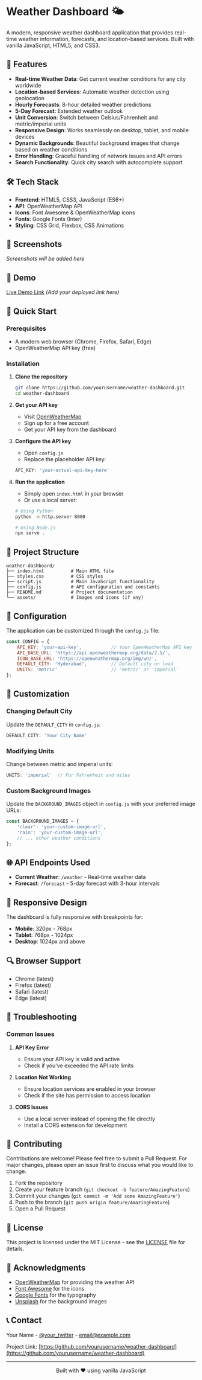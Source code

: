 # Weather Dashboard 🌤️

A modern, responsive weather dashboard application that provides real-time weather information, forecasts, and location-based services. Built with vanilla JavaScript, HTML5, and CSS3.

## 🚀 Features

- **Real-time Weather Data**: Get current weather conditions for any city worldwide
- **Location-based Services**: Automatic weather detection using geolocation
- **Hourly Forecasts**: 8-hour detailed weather predictions
- **5-Day Forecast**: Extended weather outlook
- **Unit Conversion**: Switch between Celsius/Fahrenheit and metric/imperial units
- **Responsive Design**: Works seamlessly on desktop, tablet, and mobile devices
- **Dynamic Backgrounds**: Beautiful background images that change based on weather conditions
- **Error Handling**: Graceful handling of network issues and API errors
- **Search Functionality**: Quick city search with autocomplete support

## 🛠️ Tech Stack

- **Frontend**: HTML5, CSS3, JavaScript (ES6+)
- **API**: OpenWeatherMap API
- **Icons**: Font Awesome & OpenWeatherMap icons
- **Fonts**: Google Fonts (Inter)
- **Styling**: CSS Grid, Flexbox, CSS Animations

## 📸 Screenshots

*Screenshots will be added here*

## 🎯 Demo

[Live Demo Link](#) *(Add your deployed link here)*

## 🚀 Quick Start

### Prerequisites

- A modern web browser (Chrome, Firefox, Safari, Edge)
- OpenWeatherMap API key (free)

### Installation

1. **Clone the repository**
   ```bash
   git clone https://github.com/yourusername/weather-dashboard.git
   cd weather-dashboard
   ```

2. **Get your API key**
   - Visit [OpenWeatherMap](https://openweathermap.org/api)
   - Sign up for a free account
   - Get your API key from the dashboard

3. **Configure the API key**
   - Open `config.js`
   - Replace the placeholder API key:
   ```javascript
   API_KEY: 'your-actual-api-key-here'
   ```

4. **Run the application**
   - Simply open `index.html` in your browser
   - Or use a local server:
   ```bash
   # Using Python
   python -m http.server 8000
   
   # Using Node.js
   npx serve .
   ```

## 📁 Project Structure

```
weather-dashboard/
├── index.html          # Main HTML file
├── styles.css          # CSS styles
├── script.js           # Main JavaScript functionality
├── config.js           # API configuration and constants
├── README.md           # Project documentation
└── assets/             # Images and icons (if any)
```

## 🔧 Configuration

The application can be customized through the `config.js` file:

```javascript
const CONFIG = {
    API_KEY: 'your-api-key',           // Your OpenWeatherMap API key
    API_BASE_URL: 'https://api.openweathermap.org/data/2.5/',
    ICON_BASE_URL: 'https://openweathermap.org/img/wn/',
    DEFAULT_CITY: 'Hyderabad',         // Default city on load
    UNITS: 'metric'                    // 'metric' or 'imperial'
};
```

## 🎨 Customization

### Changing Default City
Update the `DEFAULT_CITY` in `config.js`:
```javascript
DEFAULT_CITY: 'Your City Name'
```

### Modifying Units
Change between metric and imperial units:
```javascript
UNITS: 'imperial'  // For Fahrenheit and miles
```

### Custom Background Images
Update the `BACKGROUND_IMAGES` object in `config.js` with your preferred image URLs:
```javascript
const BACKGROUND_IMAGES = {
    'clear': 'your-custom-image-url',
    'rain': 'your-custom-image-url',
    // ... other weather conditions
};
```

## 🌐 API Endpoints Used

- **Current Weather**: `/weather` - Real-time weather data
- **Forecast**: `/forecast` - 5-day forecast with 3-hour intervals

## 📱 Responsive Design

The dashboard is fully responsive with breakpoints for:
- **Mobile**: 320px - 768px
- **Tablet**: 768px - 1024px
- **Desktop**: 1024px and above

## 🔍 Browser Support

- Chrome (latest)
- Firefox (latest)
- Safari (latest)
- Edge (latest)

## 🐛 Troubleshooting

### Common Issues

1. **API Key Error**
   - Ensure your API key is valid and active
   - Check if you've exceeded the API rate limits

2. **Location Not Working**
   - Ensure location services are enabled in your browser
   - Check if the site has permission to access location

3. **CORS Issues**
   - Use a local server instead of opening the file directly
   - Install a CORS extension for development

## 🤝 Contributing

Contributions are welcome! Please feel free to submit a Pull Request. For major changes, please open an issue first to discuss what you would like to change.

1. Fork the repository
2. Create your feature branch (`git checkout -b feature/AmazingFeature`)
3. Commit your changes (`git commit -m 'Add some AmazingFeature'`)
4. Push to the branch (`git push origin feature/AmazingFeature`)
5. Open a Pull Request

## 📄 License

This project is licensed under the MIT License - see the [LICENSE](LICENSE) file for details.

## 🙏 Acknowledgments

- [OpenWeatherMap](https://openweathermap.org/) for providing the weather API
- [Font Awesome](https://fontawesome.com/) for the icons
- [Google Fonts](https://fonts.google.com/) for the typography
- [Unsplash](https://unsplash.com/) for the background images

## 📞 Contact

Your Name - [@your_twitter](https://twitter.com/your_twitter) - email@example.com

Project Link: [https://github.com/yourusername/weather-dashboard](https://github.com/yourusername/weather-dashboard)

---

<div align="center">
  <p>Built with ❤️ using vanilla JavaScript</p>
</div>
